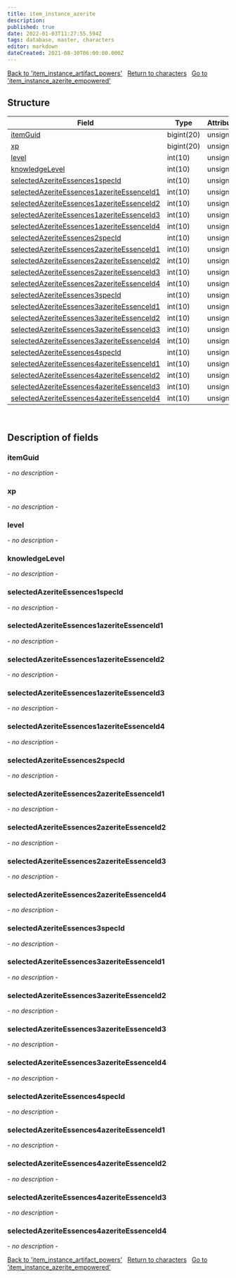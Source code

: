 ```yaml
---
title: item_instance_azerite
description: 
published: true
date: 2022-01-03T11:27:55.594Z
tags: database, master, characters
editor: markdown
dateCreated: 2021-08-30T06:00:00.000Z
---
```


<a href="https://trinitycore.info/en/database/master/characters/item_instance_artifact_powers" class="mt-5 v-btn v-btn--depressed v-btn--flat v-btn--outlined theme--light v-size--default darkblue--text text--lighten-3"><span class="v-btn__content"><i aria-hidden="true" class="v-icon notranslate v-icon--left mdi mdi-arrow-left theme--light"></i><span>Back to 'item_instance_artifact_powers'</span></span></a>&nbsp;&nbsp;&nbsp;<a href="https://trinitycore.info/en/database/master/characters/home" class="mt-5 v-btn v-btn--depressed v-btn--flat v-btn--outlined theme--light v-size--default darkblue--text text--lighten-3"><span class="v-btn__content"><i aria-hidden="true" class="v-icon notranslate v-icon--left mdi mdi-home-outline theme--light"></i><span>Return to characters</span></span></a>&nbsp;&nbsp;&nbsp;<a href="https://trinitycore.info/en/database/master/characters/item_instance_azerite_empowered" class="mt-5 v-btn v-btn--depressed v-btn--flat v-btn--outlined theme--light v-size--default darkblue--text text--lighten-3"><span class="v-btn__content"><span>Go to 'item_instance_azerite_empowered'</span><i aria-hidden="true" class="v-icon notranslate v-icon--right mdi mdi-arrow-right theme--light"></i></span></a>

## Structure

| Field | Type | Attributes | Key | Null | Default | Extra | Comment |
| --- | --- | --- | :---: | :---: | --- | --- | --- |
| [itemGuid](#itemguid) | bigint(20) | unsigned | PRI | NO |  |  |  |
| [xp](#xp) | bigint(20) | unsigned |  | NO | 0 |  |  |
| [level](#level) | int(10) | unsigned |  | NO | 1 |  |  |
| [knowledgeLevel](#knowledgelevel) | int(10) | unsigned |  | NO | 0 |  |  |
| [selectedAzeriteEssences1specId](#selectedazeriteessences1specid) | int(10) | unsigned |  | YES | 0 |  |  |
| [selectedAzeriteEssences1azeriteEssenceId1](#selectedazeriteessences1azeriteessenceid1) | int(10) | unsigned |  | YES | 0 |  |  |
| [selectedAzeriteEssences1azeriteEssenceId2](#selectedazeriteessences1azeriteessenceid2) | int(10) | unsigned |  | YES | 0 |  |  |
| [selectedAzeriteEssences1azeriteEssenceId3](#selectedazeriteessences1azeriteessenceid3) | int(10) | unsigned |  | YES | 0 |  |  |
| [selectedAzeriteEssences1azeriteEssenceId4](#selectedazeriteessences1azeriteessenceid4) | int(10) | unsigned |  | YES | 0 |  |  |
| [selectedAzeriteEssences2specId](#selectedazeriteessences2specid) | int(10) | unsigned |  | YES | 0 |  |  |
| [selectedAzeriteEssences2azeriteEssenceId1](#selectedazeriteessences2azeriteessenceid1) | int(10) | unsigned |  | YES | 0 |  |  |
| [selectedAzeriteEssences2azeriteEssenceId2](#selectedazeriteessences2azeriteessenceid2) | int(10) | unsigned |  | YES | 0 |  |  |
| [selectedAzeriteEssences2azeriteEssenceId3](#selectedazeriteessences2azeriteessenceid3) | int(10) | unsigned |  | YES | 0 |  |  |
| [selectedAzeriteEssences2azeriteEssenceId4](#selectedazeriteessences2azeriteessenceid4) | int(10) | unsigned |  | YES | 0 |  |  |
| [selectedAzeriteEssences3specId](#selectedazeriteessences3specid) | int(10) | unsigned |  | YES | 0 |  |  |
| [selectedAzeriteEssences3azeriteEssenceId1](#selectedazeriteessences3azeriteessenceid1) | int(10) | unsigned |  | YES | 0 |  |  |
| [selectedAzeriteEssences3azeriteEssenceId2](#selectedazeriteessences3azeriteessenceid2) | int(10) | unsigned |  | YES | 0 |  |  |
| [selectedAzeriteEssences3azeriteEssenceId3](#selectedazeriteessences3azeriteessenceid3) | int(10) | unsigned |  | YES | 0 |  |  |
| [selectedAzeriteEssences3azeriteEssenceId4](#selectedazeriteessences3azeriteessenceid4) | int(10) | unsigned |  | YES | 0 |  |  |
| [selectedAzeriteEssences4specId](#selectedazeriteessences4specid) | int(10) | unsigned |  | YES | 0 |  |  |
| [selectedAzeriteEssences4azeriteEssenceId1](#selectedazeriteessences4azeriteessenceid1) | int(10) | unsigned |  | YES | 0 |  |  |
| [selectedAzeriteEssences4azeriteEssenceId2](#selectedazeriteessences4azeriteessenceid2) | int(10) | unsigned |  | YES | 0 |  |  |
| [selectedAzeriteEssences4azeriteEssenceId3](#selectedazeriteessences4azeriteessenceid3) | int(10) | unsigned |  | YES | 0 |  |  |
| [selectedAzeriteEssences4azeriteEssenceId4](#selectedazeriteessences4azeriteessenceid4) | int(10) | unsigned |  | YES | 0 |  |  |
&nbsp;
## Description of fields

### itemGuid
*- no description -*
&nbsp;

### xp
*- no description -*
&nbsp;

### level
*- no description -*
&nbsp;

### knowledgeLevel
*- no description -*
&nbsp;

### selectedAzeriteEssences1specId
*- no description -*
&nbsp;

### selectedAzeriteEssences1azeriteEssenceId1
*- no description -*
&nbsp;

### selectedAzeriteEssences1azeriteEssenceId2
*- no description -*
&nbsp;

### selectedAzeriteEssences1azeriteEssenceId3
*- no description -*
&nbsp;

### selectedAzeriteEssences1azeriteEssenceId4
*- no description -*
&nbsp;

### selectedAzeriteEssences2specId
*- no description -*
&nbsp;

### selectedAzeriteEssences2azeriteEssenceId1
*- no description -*
&nbsp;

### selectedAzeriteEssences2azeriteEssenceId2
*- no description -*
&nbsp;

### selectedAzeriteEssences2azeriteEssenceId3
*- no description -*
&nbsp;

### selectedAzeriteEssences2azeriteEssenceId4
*- no description -*
&nbsp;

### selectedAzeriteEssences3specId
*- no description -*
&nbsp;

### selectedAzeriteEssences3azeriteEssenceId1
*- no description -*
&nbsp;

### selectedAzeriteEssences3azeriteEssenceId2
*- no description -*
&nbsp;

### selectedAzeriteEssences3azeriteEssenceId3
*- no description -*
&nbsp;

### selectedAzeriteEssences3azeriteEssenceId4
*- no description -*
&nbsp;

### selectedAzeriteEssences4specId
*- no description -*
&nbsp;

### selectedAzeriteEssences4azeriteEssenceId1
*- no description -*
&nbsp;

### selectedAzeriteEssences4azeriteEssenceId2
*- no description -*
&nbsp;

### selectedAzeriteEssences4azeriteEssenceId3
*- no description -*
&nbsp;

### selectedAzeriteEssences4azeriteEssenceId4
*- no description -*
&nbsp;

<a href="https://trinitycore.info/en/database/master/characters/item_instance_artifact_powers" class="mt-5 v-btn v-btn--depressed v-btn--flat v-btn--outlined theme--light v-size--default darkblue--text text--lighten-3"><span class="v-btn__content"><i aria-hidden="true" class="v-icon notranslate v-icon--left mdi mdi-arrow-left theme--light"></i><span>Back to 'item_instance_artifact_powers'</span></span></a>&nbsp;&nbsp;&nbsp;<a href="https://trinitycore.info/en/database/master/characters/home" class="mt-5 v-btn v-btn--depressed v-btn--flat v-btn--outlined theme--light v-size--default darkblue--text text--lighten-3"><span class="v-btn__content"><i aria-hidden="true" class="v-icon notranslate v-icon--left mdi mdi-home-outline theme--light"></i><span>Return to characters</span></span></a>&nbsp;&nbsp;&nbsp;<a href="https://trinitycore.info/en/database/master/characters/item_instance_azerite_empowered" class="mt-5 v-btn v-btn--depressed v-btn--flat v-btn--outlined theme--light v-size--default darkblue--text text--lighten-3"><span class="v-btn__content"><span>Go to 'item_instance_azerite_empowered'</span><i aria-hidden="true" class="v-icon notranslate v-icon--right mdi mdi-arrow-right theme--light"></i></span></a>

